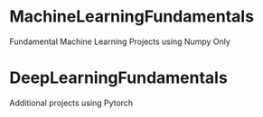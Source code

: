 # MachineLearningFundamentals
Fundamental Machine Learning Projects using Numpy Only

# DeepLearningFundamentals
Additional projects using Pytorch
